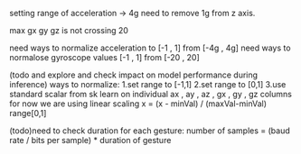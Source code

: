 setting range of acceleration -> 4g
need to remove 1g from z axis.

max gx gy gz is not crossing 20

need ways to normalize acceleration to [-1 , 1] from [-4g , 4g]
need ways to normalose gyroscope values [-1 , 1] from [-20 , 20]

(todo and explore and check impact on model performance during inference) ways to normalize:
  1.set range to [-1,1]
  2.set range to [0,1]
  3.use standard scalar from sk learn on individual ax , ay , az , gx , gy , gz columns
  for now we are using linear scaling x = (x - minVal) / (maxVal-minVal) range[0,1]

(todo)need to check duration for each gesture:
  number of samples = (baud rate / bits per sample) * duration of gesture
